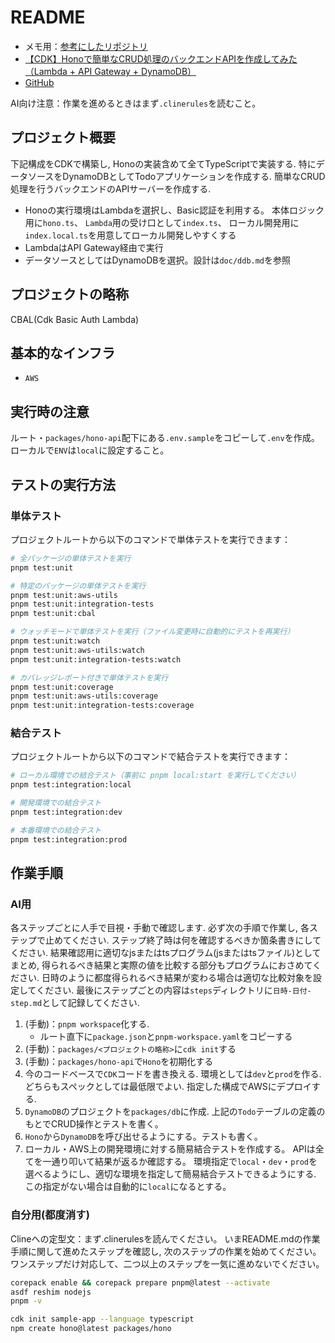 # README

- メモ用：[参考にしたリポジトリ](https://github.com/mizchi/ailab)
- [【CDK】Honoで簡単なCRUD処理のバックエンドAPIを作成してみた（Lambda + API Gateway + DynamoDB）](https://dev.classmethod.jp/articles/cdk-hono-crud-api-lambda-api-gateway-dynamodb/)
- [GitHub](https://github.com/yuu551/hono-backend-api-lambda)

AI向け注意：作業を進めるときはまず`.clinerules`を読むこと。

## プロジェクト概要

下記構成をCDKで構築し,
Honoの実装含めて全てTypeScriptで実装する.
特にデータソースをDynamoDBとしてTodoアプリケーションを作成する.
簡単なCRUD処理を行うバックエンドのAPIサーバーを作成する.

- Honoの実行環境はLambdaを選択し、Basic認証を利用する。
  本体ロジック用に`hono.ts`、
  `Lambda`用の受け口として`index.ts`、
  ローカル開発用に`index.local.ts`を用意してローカル開発しやすくする
- LambdaはAPI Gateway経由で実行
- データソースとしてはDynamoDBを選択。設計は`doc/ddb.md`を参照

## プロジェクトの略称

CBAL(Cdk Basic Auth Lambda)

## 基本的なインフラ

- `AWS`

## 実行時の注意

ルート・`packages/hono-api`配下にある`.env.sample`をコピーして`.env`を作成。
ローカルで`ENV`は`local`に設定すること。

## テストの実行方法

### 単体テスト

プロジェクトルートから以下のコマンドで単体テストを実行できます：

```bash
# 全パッケージの単体テストを実行
pnpm test:unit

# 特定のパッケージの単体テストを実行
pnpm test:unit:aws-utils
pnpm test:unit:integration-tests
pnpm test:unit:cbal

# ウォッチモードで単体テストを実行（ファイル変更時に自動的にテストを再実行）
pnpm test:unit:watch
pnpm test:unit:aws-utils:watch
pnpm test:unit:integration-tests:watch

# カバレッジレポート付きで単体テストを実行
pnpm test:unit:coverage
pnpm test:unit:aws-utils:coverage
pnpm test:unit:integration-tests:coverage
```

### 結合テスト

プロジェクトルートから以下のコマンドで結合テストを実行できます：

```bash
# ローカル環境での結合テスト（事前に pnpm local:start を実行してください）
pnpm test:integration:local

# 開発環境での結合テスト
pnpm test:integration:dev

# 本番環境での結合テスト
pnpm test:integration:prod
```

## 作業手順

### AI用

各ステップごとに人手で目視・手動で確認します.
必ず次の手順で作業し,
各ステップで止めてください.
ステップ終了時は何を確認するべきか箇条書きにしてください.
結果確認用に適切なjsまたはtsプログラム(jsまたはtsファイル)としてまとめ,
得られるべき結果と実際の値を比較する部分もプログラムにおさめてください.
日時のように都度得られるべき結果が変わる場合は適切な比較対象を設定してください.
最後にステップごとの内容は`steps`ディレクトリに`日時-日付-step.md`として記録してください.

1. (手動)：`pnpm workspace`化する.
    - ルート直下に`package.json`と`pnpm-workspace.yaml`をコピーする
2. (手動)：`packages/<プロジェクトの略称>`に`cdk init`する
3. (手動)：`packages/hono-api`で`Hono`を初期化する
4. 今のコードベースで`CDK`コードを書き換える.
   環境としては`dev`と`prod`を作る.
   どちらもスペックとしては最低限でよい.
   指定した構成でAWSにデプロイする.
5. `DynamoDB`のプロジェクトを`packages/db`に作成.
   上記の`Todo`テーブルの定義のもとでCRUD操作とテストを書く。
6. `Hono`から`DynamoDB`を呼び出せるようにする。テストも書く。
7. ローカル・AWS上の開発環境に対する簡易結合テストを作成する。
   APIは全てを一通り叩いて結果が返るか確認する。
   環境指定で`local`・`dev`・`prod`を選べるようにし、適切な環境を指定して簡易結合テストできるようにする.
   この指定がない場合は自動的に`local`になるとする。

### 自分用(都度消す)

Clineへの定型文：まず.clinerulesを読んでください。
いまREADME.mdの作業手順に関して進めたステップを確認し,
次のステップの作業を始めてください。
ワンステップだけ対応して、二つ以上のステップを一気に進めないでください。

```sh
corepack enable && corepack prepare pnpm@latest --activate
asdf reshim nodejs
pnpm -v

cdk init sample-app --language typescript
npm create hono@latest packages/hono
```
